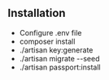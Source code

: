 ## Installation
- Configure .env file
- composer install
- ./artisan key:generate
- ./artisan migrate --seed
- ./artisan passport:install